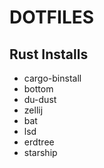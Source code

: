 # DOTFILES

## Rust Installs

- cargo-binstall
- bottom
- du-dust
- zellij
- bat
- lsd
- erdtree
- starship
